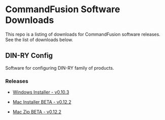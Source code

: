 # CommandFusion Software Downloads
This repo is a listing of downloads for CommandFusion software releases. See the list of downloads below.

## DIN-RY Config
Software for configuring DIN-RY family of products.

### Releases

- [Windows Installer - v0.10.3](https://github.com/CommandFusion/Software/raw/master/DIN-RY%20Config/CommandFusion.DIN-RY.Config.Setup.0.10.3.exe)


- [Mac Installer BETA - v0.12.2](https://commandfusion.com/download/CommandFusion.DIN-RY.Config-0.12.2.dmg)
- [Mac Zip BETA - v0.12.2](https://commandfusion.com/download/CommandFusion.DIN-RY.Config-0.12.2-mac.zip)